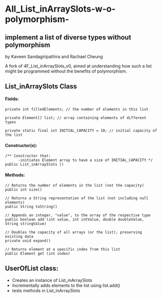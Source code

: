 # All_List_inArraySlots-w-o-polymorphism-
## implement a list of diverse types without polymorphism
by Kaveen Sandagiripathira and Rachael Cheung

A fork of 4F_List_inArraySlots_v0, aimed at
understanding how such a list
might be programmed without the benefits of polymorphism.

## List_inArraySlots Class
#### Fields:
```
private int filledElements; // the number of elements in this list

private Element[] list; // array containing elements of different types 

private static final int INITIAL_CAPACITY = 10; // initial capacity of the list
```

#### Constructor(s):
```
/** Constructor that: 
      -initiates Element array to have a size of INITIAL_CAPACITY */
public List_inArraySlots ()
```

#### Methods:
``` 
// Returns the number of elements in the list (not the capacity)
public int size() 

// Returns a String representation of the list (not including null elements)
public String toString()

// Appends an integer, "value", to the array of the respective type  
public boolean add (int value, int intValue, double doubleValue, String stringValue)

// Doubles the capacity of all arrays (or the list), preserving existing data
private void expand()

// Returns element at a specific index from this list
public Element get (int index)

```

## UserOfList class:
- Creates an instance of List_inArraySlots
- Incrementally adds elements to the list using list.add()
- tests methods in List_inArraySlots

